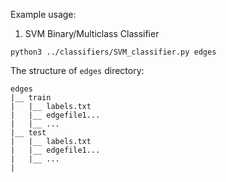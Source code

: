 Example usage:

1. SVM Binary/Multiclass Classifier
```
python3 ../classifiers/SVM_classifier.py edges
```
The structure of `edges` directory:
```
edges
|__ train
|   |__ labels.txt
|   |__ edgefile1...
|   |__ ...
|__ test
|   |__ labels.txt
|   |__ edgefile1...
|   |__ ...
|
```
